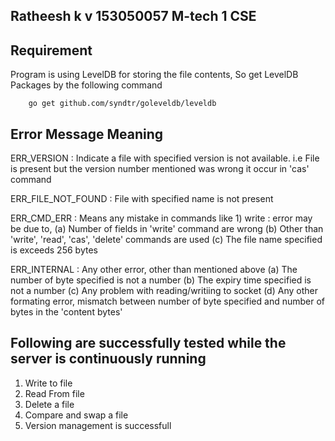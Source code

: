 Ratheesh k v
153050057
M-tech 1 CSE
--------------------------------------------------------------------------------

Requirement
------------
Program is using LevelDB for storing the file contents,
So get LevelDB Packages by the following command

        go get github.com/syndtr/goleveldb/leveldb


Error Message Meaning
-----------------------

ERR_VERSION : Indicate a file with specified version is not available.
                i.e File is present but the version number mentioned was wrong
                        it occur in 'cas' command

ERR_FILE_NOT_FOUND : File with specified name is not present

ERR_CMD_ERR : Means any mistake in commands like 
        1) write : error may be due to,
               (a) Number of fields in 'write' command are wrong
               (b) Other than 'write', 'read', 'cas', 'delete' commands are used
               (c) The file name specified is exceeds 256 bytes
             

ERR_INTERNAL : Any other error, other than mentioned above
          (a) The number of byte specified is not a number
          (b) The expiry time specified is not a number
          (c) Any problem with reading/writiing to socket
          (d) Any other formating error, mismatch between number
                of byte specified and number of bytes in the 'content bytes'
 

Following are successfully tested while the server is continuously running
--------------------------------------------------------------------------

1) Write to file
2) Read From file
3) Delete a file
4) Compare and swap a file
5) Version management is successfull

